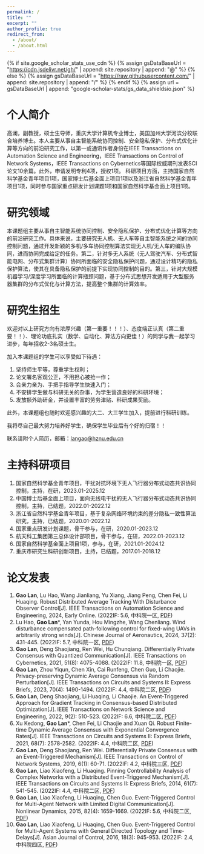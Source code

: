 ```yaml
---
permalink: /
title: ""
excerpt: ""
author_profile: true
redirect_from: 
  - /about/
  - /about.html
---
```


{% if site.google_scholar_stats_use_cdn %}
{% assign gsDataBaseUrl = "https://cdn.jsdelivr.net/gh/" | append: site.repository | append: "@" %}
{% else %}
{% assign gsDataBaseUrl = "https://raw.githubusercontent.com/" | append: site.repository | append: "/" %}
{% endif %}
{% assign url = gsDataBaseUrl | append: "google-scholar-stats/gs_data_shieldsio.json" %}

<span class='anchor' id='about-me'></span>

# 个人简介
高澜，副教授，硕士生导师，重庆大学计算机专业博士，美国加州大学河滨分校联合培养博士。本人主要从事自主智能系统协同控制、安全隐私保护、分布式优化计算等方向的前沿研究工作，以第一或通讯作者身份在IEEE Transactions on Automation Science and Engineering，IEEE Transactions on Control of Network Systems，IEEE Transactions on Cybernetics等国际权威期刊发表SCI论文10余篇。此外，申请发明专利4项，授权1项。
科研项目方面，主持国家自然科学基金青年项目1项，国家博士后基金面上项目1项以及浙江省自然科学基金青年项目1项，同时参与国家重点研发计划课题1项和国家自然科学基金面上项目1项。

# 研究领域
本课题组主要从事自主智能系统协同控制、安全隐私保护、分布式优化计算等方向的前沿研究工作。具体来说，主要研究无人机、无人车等自主智能系统之间的协同控制问题，通过开发新颖的多机/多车协同控制算法实现无人机/无人车的编队协同，进而协同完成给定的任务。第二，针对多无人系统（无人驾驶汽车、分布式智能电网、分布式集群计算）协同所面临的安全隐私保护问题，通过设计精巧的隐私保护算法，使其在具备隐私保护的前提下实现协同控制的目的。第三，针对大规模机器学习/深度学习所面临的计算瓶颈问题，基于分布式思想开发适用于大型服务器集群的分布式优化与计算方法，提高整个集群的计算效率。

# 研究生招生
欢迎对以上研究方向有浓厚兴趣（第一重要！！！）、态度端正认真（第二重要！！）、理论功底扎实（数学、自动化、算法方向更佳！）的同学与我一起学习进步，每年招收2-3名硕士生。

加入本课题组的学生可以享受如下待遇：

1. 坚持师生平等，尊重学生权利；
1. 论文署名客观公正，不用担心被抢一作；
1. 会亲力亲为、手把手指导学生快速入门；
1. 不安排学生做与科研无关的杂事，为学生营造良好的科研环境；
1. 发放额外助研金，并设置丰富的劳务津贴、科研成果奖励。

此外，本课题组也随时欢迎感兴趣的大二、大三学生加入，提前进行科研训练。

我将尽自己最大努力培养好学生，确保学生毕业后有个好的归宿！！

联系请附个人简历，邮箱：langao@hznu.edu.cn

# 主持科研项目
1. 国家自然科学基金青年项目，干扰对抗环境下无人飞行器分布式动态共识协同控制，主持，在研，2023.01-2025.12
1. 中国博士后基金面上项目，面向无线电干扰的无人飞行器分布式动态共识协同控制，主持，已结题，2022.01-2022.12
1. 浙江省自然科学基金青年项目，基于复杂网络环境约束的差分隐私一致性算法研究，主持，已结题，2020.01-2022.12
1. 国家重点研发计划课题，骨干参与，在研，2020.01-2023.12
1. 航天科工集团第三总体设计部项目，骨干参与，在研，2022.01-2023.12
1. 国家自然科学基金面上项目1项，参与，在研，2021.01-2024.12
1. 重庆市研究生科研创新项目，主持，已结题，2017.01-2018.12

# 论文发表 
1. **Gao Lan**, Lu Hao, Wang Jianliang, Yu Xiang, Jiang Peng, Chen Fei, Li Huaqing. Robust Distributed Average Tracking With Disturbance Observer Control[J]. IEEE Transactions on Automation Science and Engineering, 2024, Early Online. (2022IF: 5.6, 中科院一区, [PDF](http://langaouc.github.io/files/TASE.pdf))
1. Lu Hao, **Gao Lan**\*, Yan Yunda, Hou Mingzhe, Wang Chenliang. Wind disturbance compensated path-following control for fixed-wing UAVs in arbitrarily strong winds[J]. Chinese Journal of Aeronautics, 2024, 37(2): 431-445. (2022IF: 5.7, 中科院一区, [PDF](http://langaouc.github.io/files/CJA-2024.pdf))
1. **Gao Lan**, Deng Shaojiang, Ren Wei, Hu Chunqiang. Differentially Private Consensus with Quantized Communication[J]. IEEE Transactions on Cybernetics, 2021, 51(8): 4075-4088. (2022IF: 11.8, 中科院一区, [PDF](http://langaouc.github.io/files/TCYB.pdf))
1. **Gao Lan**, Zhou Yiqun, Chen Xin, Cai Runfeng, Chen Guo, Li Chaojie. Privacy-preserving Dynamic Average Consensus via Random Perturbation[J]. IEEE Transactions on Circuits and Systems II: Express Briefs, 2023, 70(4): 1490-1494. (2022IF: 4.4, 中科院二区, [PDF](http://langaouc.github.io/files/TCAS-II-2023.pdf))
1. **Gao Lan**, Deng Shaojiang, Li Huaqing, Li Chaojie. An Event-Triggered Approach for Gradient Tracking in Consensus-based Distributed Optimization[J]. IEEE Transactions on Network Science and Engineering, 2022, 9(2): 510-523. (2022IF: 6.6, 中科院二区, [PDF](http://langaouc.github.io/files/TNSE.pdf))
1. Xu Kedong, **Gao Lan**\*, Chen Fei, Li Chaojie and Xuan Qi. Robust Finite-time Dynamic Average Consensus with Exponential Convergence Rates[J]. IEEE Transactions on Circuits and Systems II: Express Briefs, 2021, 68(7): 2578-2582. (2022IF: 4.4, 中科院二区, [PDF](http://langaouc.github.io/files/TCAS-II-2021.pdf))
1. **Gao Lan**, Deng Shaojiang, Ren Wei. Differentially Private Consensus with an Event-Triggered Mechanism[J]. IEEE Transactions on Control of Network Systems, 2019, 6(1): 60-71. (2022IF: 4.2, 中科院三区, [PDF](http://langaouc.github.io/files/TCNS.pdf))
1. **Gao Lan**, Liao Xiaofeng, Li Huaqing. Pinning Controllability Analysis of Complex Networks with a Distributed Event-Triggered Mechanism[J]. IEEE Transactions on Circuits and Systems II: Express Briefs, 2014, 61(7): 541-545. (2022IF: 4.4, 中科院二区, [PDF](http://langaouc.github.io/files/TCAS-II.pdf))
1. **Gao Lan**, Liao Xiaofeng, Li Huaqing, Chen Guo. Event-Triggered Control for Multi-Agent Network with Limited Digital Communication[J]. Nonlinear Dynamics, 2015, 82(4): 1659-1669. (2022IF: 5.6, 中科院二区, [PDF](http://langaouc.github.io/files/NonlinearD.pdf))
1. **Gao Lan**, Liao Xiaofeng, Li Huaqing, Chen Guo. Event-Triggered Control for Multi-Agent Systems with General Directed Topology and Time-Delays[J]. Asian Journal of Control, 2016, 18(3): 945-953. (2022IF: 2.4, 中科院四区, [PDF](http://langaouc.github.io/files/ASJC.pdf))

<!--
# Honors and Awards
- *2021.10* Lorem ipsum dolor sit amet, consectetur adipiscing elit. Vivamus ornare aliquet ipsum, ac tempus justo dapibus sit amet. 
- *2021.09* Lorem ipsum dolor sit amet, consectetur adipiscing elit. Vivamus ornare aliquet ipsum, ac tempus justo dapibus sit amet.
-->
